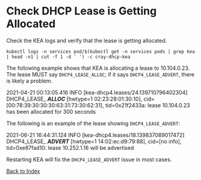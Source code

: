 # Check DHCP Lease is Getting Allocated

Check the KEA logs and verify that the lease is getting allocated.

```
kubectl logs -n services pod/$(kubectl get -n services pods | grep kea | head -n1 | cut -f 1 -d ' ') -c cray-dhcp-kea
```

The following example shows that KEA is allocating a lease to 10.104.0.23. The lease MUST say `DHCP4_LEASE_ALLOC`; if it says `DHCP4_LEASE_ADVERT`, there is likely a problem.

2021-04-21 00:13:05.416 INFO  [kea-dhcp4.leases/24.139710796402304] DHCP4_LEASE_ ***ALLOC*** [hwtype=1 02:23:28:01:30:10], cid=[00:78:39:30:30:30:63:31:73:30:62:31], tid=0x21f2433a: lease 10.104.0.23 has been allocated for 300 seconds

The following is an example of the lease showing `DHCP4_LEASE_ADVERT`:

2021-06-21 16:44:31.124 INFO  [kea-dhcp4.leases/18.139837089017472] DHCP4_LEASE_ ***ADVERT*** [hwtype=1 14:02:ec:d9:79:88], cid=[no info], tid=0xe87fad10: lease 10.252.1.16 will be advertised

Restarting KEA will fix the `DHCP4_LEASE_ADVERT` issue in most cases.

[Back to Index](index_aruba.md)